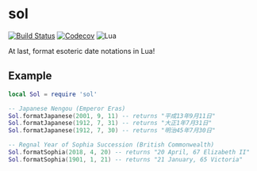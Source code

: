 sol
===

[![Build Status](https://travis-ci.org/oniietzschan/sol.svg?branch=master)](https://travis-ci.org/oniietzschan/sol)
[![Codecov](https://codecov.io/gh/oniietzschan/sol/branch/master/graph/badge.svg)](https://codecov.io/gh/oniietzschan/sol)
![Lua](https://img.shields.io/badge/Lua-JIT%2C%205.1%2C%205.2%2C%205.3-blue.svg)

At last, format esoteric date notations in Lua!

Example
-------

```lua
local Sol = require 'sol'

-- Japanese Nengou (Emperor Eras)
Sol.formatJapanese(2001, 9, 11) -- returns "平成13年9月11日"
Sol.formatJapanese(1912, 7, 31) -- returns "大正1年7月31日"
Sol.formatJapanese(1912, 7, 30) -- returns "明治45年7月30日"

-- Regnal Year of Sophia Succession (British Commonwealth)
Sol.formatSophia(2018, 4, 20) -- returns "20 April, 67 Elizabeth II"
Sol.formatSophia(1901, 1, 21) -- returns "21 January, 65 Victoria"
```
